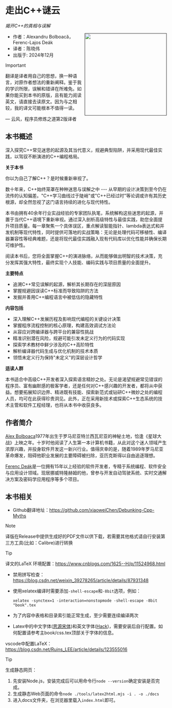 # 走出C++谜云

*揭开C++的真相与误解*

<a href=""><img src="cover.png" height="256px" align="right"></a>

* 作者：Alexandru Bolboacă，Ferenc-Lajos Deák
* 译者：陈晓伟
* 出版于: 2024年12月

> [!IMPORTANT]
> 翻译是译者用自己的思想，换一种语言，对原作者想法的重新阐释。鉴于我的学识所限，误解和错译在所难免。如果你能买到本书的原版，且有能力阅读英文，请直接去读原文。因为与之相较，我的译文可能根本不值得一读。
>
> — 云风，程序员修炼之道第2版译者

## 本书概述

深入探究C++常见迷思的起源及其当代意义，规避典型陷阱，并采用现代最佳实践，以驾驭不断演进的C++编程格局。

**关于本书**

你以为自己了解C++？是时候重新审视了。

数十年来，C++始终笼罩在种种迷思与误解之中 --- 从早期的设计决策到至今仍在流传的认知偏差。"C++学习曲线过于陡峭"或"C++已经过时"等论调或许有其历史根源，却全然忽视了这门语言持续的进化与现代特性。

本书由拥有40余年行业实战经验的专家团队执笔，系统解构这些迷思的起源，并置于当代C++语境下重新审视。通过深入剖析高级特性与最佳实践，助您全面提升项目质量。每一章聚焦一个具体误区，重点解读智能指针、lambda表达式和并发机制等现代特性，同时提供可落地的实战策略：无论是处理代码可移植性、编译器兼容性等经典难题，还是将现代最佳实践融入现有代码库以优化性能并确保长期可维护性。

阅读本书后，您将全面掌握C++的演进脉络，从而能够做出明智的技术决策，充分发挥其强大特性，最终实现个人技能、编码实践与项目质量的全面提升。

**主要特点**

* 追溯C++常见误解的起源，解析其长期存在的深层原因
* 掌握规避因误读C++标准而导致陷阱的方法
* 发掘并善用C++编程语言中被低估的隐藏特性

**内容包括**

* 深入理解C++发展历程及影响现代编程的关键设计决策
* 掌握程序流程控制的核心原理，构建高效调试方法论
* 从容应对跨编译器与跨平台的兼容性挑战
* 精准识别潜在风险，规避可能引发未定义行为的代码实现
* 探索学术教材中鲜少涉及的C++高阶特性
* 解析编译器代码生成与优化机制的技术本质
* 领悟未定义行为保持"未定义"的深层设计哲学

**适读人群**

本书适合中高级C++开发者深入探索语言精妙之处。无论是渴望规避常见错误的程序员、富有幽默感的极客学者，还是任何对C++感兴趣的开发者，都将从中获益。想要拓展知识边界、精进既有技能、探索新范式或钻研C++微妙之处的编程人员，均可在此获得珍贵洞见。此外，正在采用新技术或探索C++生态系统的技术主管和软件工程经理，也将从本书中收获良多。

## 作者简介

[Alex Bolboaca](https://www.amazon.com/stores/author/B07VGJ5RND/about?ingress=0&visitId=3681fba3-55d3-4740-bd35-8040d21f011d&ref_=ap_rdr)1977年出生于罗马尼亚特兰西瓦尼亚的神秘土地，恰逢《星球大战》上映之年。十岁时他阅读了人生第一本计算机书籍，从此对这个迷人领域产生浓厚兴趣，并投身软件开发这一新兴行业。值得庆幸的是，随着1989年罗马尼亚革命爆发，阻碍他职业发展的主要障碍被扫除，亚历克斯得以自由追逐理想。

[Ferenc Deák](https://www.amazon.com/stores/author/B0DT724DDC/about?ingress=0&visitId=1d5aad24-db29-468e-aa25-2626037f0f87&ref_=ap_rdr)是一位拥有15年以上经验的软件开发者，专精于系统编程、软件安全与应用设计领域。现居挪威特隆赫姆的他，曾参与开发自动驾驶系统、实时交通解决方案及密码学应用程序等多个项目。

## 本书相关

* Github翻译地址：https://github.com/xiaoweiChen/Debunking-Cpp-Myths

> [!NOTE]
> 译版在Release中提供生成好的PDF文件以供下载，若需要其他格式请自行安装第三方工具(比如：Calibre)进行转换

> [!TIP]
> 译文的LaTeX 环境配置：https://www.cnblogs.com/1625--H/p/11524968.html
>
>  * 禁用拼写检查：https://blog.csdn.net/weixin_39278265/article/details/87931348
>
>  * 使用xelatex编译时需要添加`-shell-escape`和`-8bit`选项，例如：
>
>    `xelatex -synctex=1 -interaction=nonstopmode -shell-escape -8bit "book".tex`
>
>  * 为了内容中表格和目录索引能正常生成，至少需要连续编译两次
>
>  * Latex中的中文字体([思源宋体](https://github.com/notofonts/noto-cjk/releases))和英文字体([Hack](https://github.com/source-foundry/Hack-windows-installer/releases/tag/v1.6.0))，需要安装后自行配置。如何配置请参考主book/css.tex顶部关于字体的信息。
>
> vscode中配置LaTeX：https://blog.csdn.net/Ruins_LEE/article/details/123555016

> [!TIP]
>
> 生成静态网页：
>
> 1. 先安装Node.js，安装完成后可以用命令行`node --version`确定安装是否完成。
> 2. 生成静态Web页面的命令`node ./tools/latex2html.mjs -i . -o ./docs`
> 3. 进入docs文件夹，在浏览器里载入`index.html`即可。
